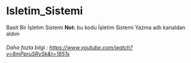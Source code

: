 # Isletim_Sistemi
Basit Bir İşletim Sistemi
**Not:** bu kodu İşletim Sistemi Yazma adlı kanaldan aldım
###### Daha fazla bilgi : https://www.youtube.com/watch?v=8mPpruSRySk&t=1851s
